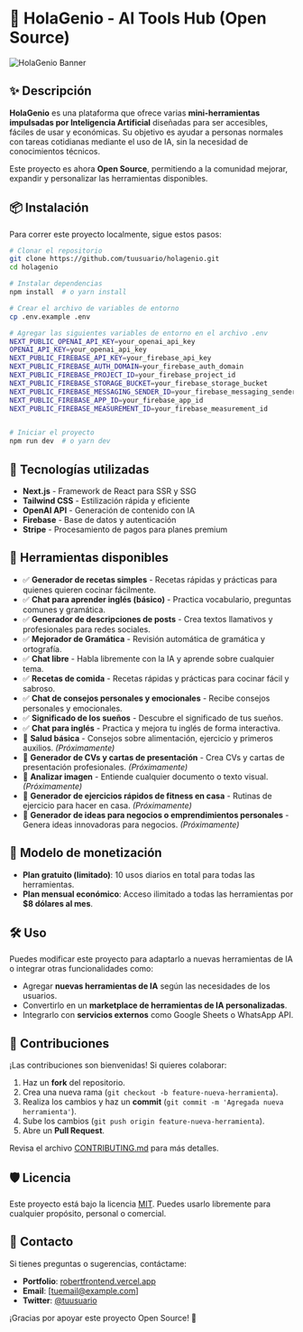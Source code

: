 # 🚀 HolaGenio - AI Tools Hub (Open Source)

![HolaGenio Banner](URL_DE_IMAGEN_O_ELIMINAR)

## ✨ Descripción

**HolaGenio** es una plataforma que ofrece varias **mini-herramientas impulsadas por Inteligencia Artificial** diseñadas para ser accesibles, fáciles de usar y económicas. Su objetivo es ayudar a personas normales con tareas cotidianas mediante el uso de IA, sin la necesidad de conocimientos técnicos.

Este proyecto es ahora **Open Source**, permitiendo a la comunidad mejorar, expandir y personalizar las herramientas disponibles.

## 📦 Instalación

Para correr este proyecto localmente, sigue estos pasos:

```bash
# Clonar el repositorio
git clone https://github.com/tuusuario/holagenio.git
cd holagenio

# Instalar dependencias
npm install  # o yarn install

# Crear el archivo de variables de entorno
cp .env.example .env

# Agregar las siguientes variables de entorno en el archivo .env
NEXT_PUBLIC_OPENAI_API_KEY=your_openai_api_key
OPENAI_API_KEY=your_openai_api_key
NEXT_PUBLIC_FIREBASE_API_KEY=your_firebase_api_key
NEXT_PUBLIC_FIREBASE_AUTH_DOMAIN=your_firebase_auth_domain
NEXT_PUBLIC_FIREBASE_PROJECT_ID=your_firebase_project_id
NEXT_PUBLIC_FIREBASE_STORAGE_BUCKET=your_firebase_storage_bucket
NEXT_PUBLIC_FIREBASE_MESSAGING_SENDER_ID=your_firebase_messaging_sender_id
NEXT_PUBLIC_FIREBASE_APP_ID=your_firebase_app_id
NEXT_PUBLIC_FIREBASE_MEASUREMENT_ID=your_firebase_measurement_id


# Iniciar el proyecto
npm run dev  # o yarn dev
```

## 🔧 Tecnologías utilizadas

- **Next.js** - Framework de React para SSR y SSG
- **Tailwind CSS** - Estilización rápida y eficiente
- **OpenAI API** - Generación de contenido con IA
- **Firebase** - Base de datos y autenticación
- **Stripe** - Procesamiento de pagos para planes premium

## 🚀 Herramientas disponibles

- ✅ **Generador de recetas simples** - Recetas rápidas y prácticas para quienes quieren cocinar fácilmente.
- ✅ **Chat para aprender inglés (básico)** - Practica vocabulario, preguntas comunes y gramática.
- ✅ **Generador de descripciones de posts** - Crea textos llamativos y profesionales para redes sociales.
- ✅ **Mejorador de Gramática** - Revisión automática de gramática y ortografía.
- ✅ **Chat libre** - Habla libremente con la IA y aprende sobre cualquier tema.
- ✅ **Recetas de comida** - Recetas rápidas y prácticas para cocinar fácil y sabroso.
- ✅ **Chat de consejos personales y emocionales** - Recibe consejos personales y emocionales.
- ✅ **Significado de los sueños** - Descubre el significado de tus sueños.
- ✅ **Chat para inglés** - Practica y mejora tu inglés de forma interactiva.
- 🚧 **Salud básica** - Consejos sobre alimentación, ejercicio y primeros auxilios. _(Próximamente)_
- 🚧 **Generador de CVs y cartas de presentación** - Crea CVs y cartas de presentación profesionales. _(Próximamente)_
- 🚧 **Analizar imagen** - Entiende cualquier documento o texto visual. _(Próximamente)_
- 🚧 **Generador de ejercicios rápidos de fitness en casa** - Rutinas de ejercicio para hacer en casa. _(Próximamente)_
- 🚧 **Generador de ideas para negocios o emprendimientos personales** - Genera ideas innovadoras para negocios. _(Próximamente)_

## 🎯 Modelo de monetización

- **Plan gratuito (limitado)**: 10 usos diarios en total para todas las herramientas.
- **Plan mensual económico**: Acceso ilimitado a todas las herramientas por **$8 dólares al mes**.

## 🛠️ Uso

Puedes modificar este proyecto para adaptarlo a nuevas herramientas de IA o integrar otras funcionalidades como:

- Agregar **nuevas herramientas de IA** según las necesidades de los usuarios.
- Convertirlo en un **marketplace de herramientas de IA personalizadas**.
- Integrarlo con **servicios externos** como Google Sheets o WhatsApp API.

## 🤝 Contribuciones

¡Las contribuciones son bienvenidas! Si quieres colaborar:

1. Haz un **fork** del repositorio.
2. Crea una nueva rama (`git checkout -b feature-nueva-herramienta`).
3. Realiza los cambios y haz un **commit** (`git commit -m 'Agregada nueva herramienta'`).
4. Sube los cambios (`git push origin feature-nueva-herramienta`).
5. Abre un **Pull Request**.

Revisa el archivo [CONTRIBUTING.md](./CONTRIBUTING.md) para más detalles.

## 🛡️ Licencia

Este proyecto está bajo la licencia [MIT](./LICENSE). Puedes usarlo libremente para cualquier propósito, personal o comercial.

## 📢 Contacto

Si tienes preguntas o sugerencias, contáctame:

- **Portfolio**: [robertfrontend.vercel.app](https://robertfrontend.vercel.app/)
- **Email**: [tuemail@example.com]
- **Twitter**: [@tuusuario](https://twitter.com/tuusuario)

¡Gracias por apoyar este proyecto Open Source! 🚀
